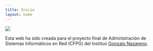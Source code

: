```yaml
---
title: Inicio
layout: home
---
```


<img src="img/logo.png" />

Esta web ha sido creada para el proyecto final de Administración de Sistemas Informáticos en Red (CFPG) del Instituo [Gonzalo Nazareno](https://dit.gonzalonazareno.org/).



